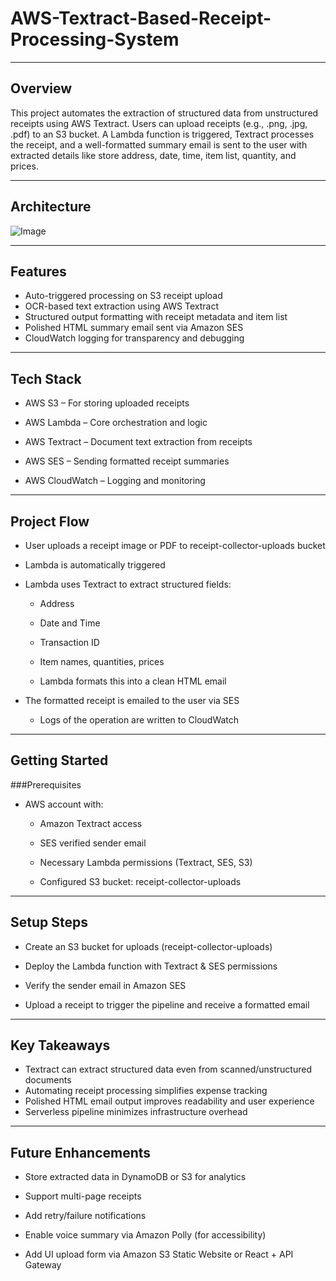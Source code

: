 # AWS-Textract-Based-Receipt-Processing-System

---
## Overview

 This project automates the extraction of structured data from unstructured receipts using AWS Textract. Users can upload receipts (e.g., .png, .jpg, .pdf) to an S3 bucket. A Lambda function is triggered, Textract processes the receipt, and a well-formatted summary email is sent to the user with extracted details like store address, date, time, item list, quantity, and prices.



---
## Architecture

![Image](https://github.com/user-attachments/assets/e12a55f8-0599-4c85-9e63-fa4a4b47c84c)


---
## Features

 *  Auto-triggered processing on S3 receipt upload
 *  OCR-based text extraction using AWS Textract
 *  Structured output formatting with receipt metadata and item list
 *  Polished HTML summary email sent via Amazon SES
 *  CloudWatch logging for transparency and debugging

 ---
## Tech Stack

* AWS S3 – For storing uploaded receipts

* AWS Lambda – Core orchestration and logic

* AWS Textract – Document text extraction from receipts

* AWS SES – Sending formatted receipt summaries

* AWS CloudWatch – Logging and monitoring

---
## Project Flow

 * User uploads a receipt image or PDF to receipt-collector-uploads bucket

 * Lambda is automatically triggered

 * Lambda uses Textract to extract structured fields:

   * Address

   * Date and Time

   * Transaction ID

   * Item names, quantities, prices

   * Lambda formats this into a clean HTML email

* The formatted receipt is emailed to the user via SES

  * Logs of the operation are written to CloudWatch

---
## Getting Started
 ###Prerequisites
  * AWS account with:

       * Amazon Textract access

       * SES verified sender email

       * Necessary Lambda permissions (Textract, SES, S3)

       * Configured S3 bucket: receipt-collector-uploads

---
## Setup Steps

  * Create an S3 bucket for uploads (receipt-collector-uploads)

  * Deploy the Lambda function with Textract & SES permissions

  * Verify the sender email in Amazon SES

  * Upload a receipt to trigger the pipeline and receive a formatted email

---
## Key Takeaways
 * Textract can extract structured data even from scanned/unstructured documents
 * Automating receipt processing simplifies expense tracking
 * Polished HTML email output improves readability and user experience
 * Serverless pipeline minimizes infrastructure overhead

---
## Future Enhancements
   * Store extracted data in DynamoDB or S3 for analytics

   * Support multi-page receipts

   * Add retry/failure notifications

   * Enable voice summary via Amazon Polly (for accessibility)

   * Add UI upload form via Amazon S3 Static Website or React + API Gateway

